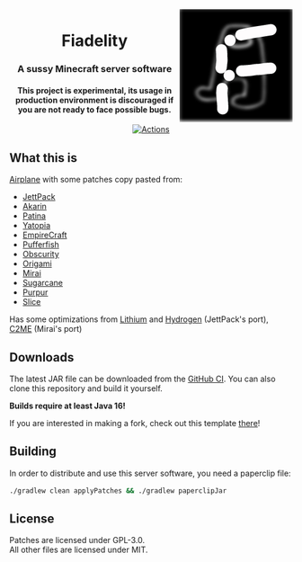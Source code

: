 <img src="logo.png" alt="Blurred amogus with an F" align="right">
<div align="center">
  <h1>Fiadelity</h1>
  <h3>A sussy Minecraft server software</h3>
  <h4><b>This project is experimental, its usage in production environment is discouraged if you are not ready to face possible bugs.</b></h4>

[![Actions](https://img.shields.io/github/workflow/status/KurumiFake/Fiadelity/Build)](https://github.com/KurumiFake/Fiadelity/actions)
</div>

## What this is

[Airplane](https://airplane.gg) with some patches copy pasted from:
* [JettPack](https://gitlab.com/Titaniumtown/JettPack)
* [Akarin](https://github.com/Akarin-project/Akarin/)
* [Patina](https://github.com/PatinaMC/Patina)
* [Yatopia](https://github.com/YatopiaMC/Yatopia)
* [EmpireCraft](https://github.com/starlis/empirecraft)
* [Pufferfish](https://github.com/pufferfish-gg/Pufferfish)
* [Obscurity](https://github.com/RedeObscurity/Obscurity)
* [Origami](https://github.com/Minebench/Origami)
* [Mirai](https://github.com/etil2jz/Mirai)
* [Sugarcane](https://github.com/SugarcaneMC/Sugarcane)
* [Purpur](https://github.com/PurpurMC/Purpur)
* [Slice](https://github.com/Cryptite/Slice)

Has some optimizations from [Lithium](https://github.com/jellysquid3/lithium-fabric) and [Hydrogen](https://github.com/CaffeineMC/hydrogen-fabric) (JettPack's port), [C2ME](https://github.com/RelativityMC/C2ME-fabric) (Mirai's port)

## Downloads

The latest JAR file can be downloaded from the [GitHub CI](https://github.com/KurumiFake/Fiadelity/raw/releases/1.17.1/Fiadelity-1.17.1-R0.1-SNAPSHOT.jar). You can also clone this repository and build it yourself.

**Builds require at least Java 16!**

If you are interested in making a fork, check out this template [there](https://github.com/PaperMC/paperweight-examples)!

## Building

In order to distribute and use this server software, you need a paperclip file:

```bash
./gradlew clean applyPatches && ./gradlew paperclipJar
```

## License
Patches are licensed under GPL-3.0.  
All other files are licensed under MIT.

